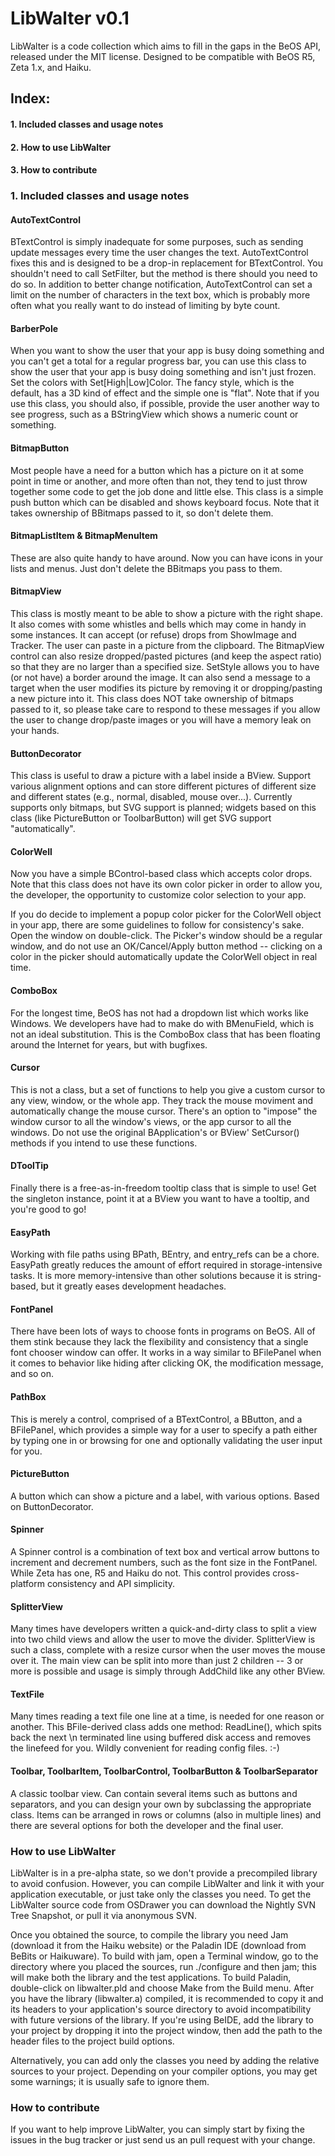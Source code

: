 # LibWalter v0.1

LibWalter is a code collection which aims to fill in the gaps in the BeOS API, released under the MIT license. Designed to be compatible with BeOS R5, Zeta 1.x, and Haiku.

## Index:

#### 1. Included classes and usage notes
#### 2. How to use LibWalter
#### 3. How to contribute

### 1. Included classes and usage notes

#### AutoTextControl

BTextControl is simply inadequate for some purposes, such as sending update messages every time the user changes the text. AutoTextControl fixes this and is designed to be a drop-in replacement for BTextControl. You shouldn't need to call SetFilter, but the method is there should you need to do so. In addition to better change notification, AutoTextControl can set a limit on the number of characters in the text box, which is probably more often what you really want to do instead of limiting by byte count.

#### BarberPole

When you want to show the user that your app is busy doing something and you can't get a total for a regular progress bar, you can use this class to show the user that your app is busy doing something and isn't just frozen. Set the colors with Set[High|Low]Color. The fancy style, which is the default, has a 3D kind of effect and the simple one is "flat". Note that if you use this class, you should also, if possible, provide the user another way to see progress, such as a BStringView which shows a numeric count or something.

#### BitmapButton

Most people have a need for a button which has a picture on it at some point in time or another, and more often than not, they tend to just throw together some code to get the job done and little else. This class is a simple push button which can be disabled and shows keyboard focus. Note that it takes ownership of BBitmaps passed to it, so don't delete them.

#### BitmapListItem & BitmapMenuItem

These are also quite handy to have around. Now you can have icons in your lists and menus. Just don't delete the BBitmaps you pass to them.

#### BitmapView

This class is mostly meant to be able to show a picture with the right shape. It also comes with some whistles and bells which may come in handy in some instances. It can accept (or refuse) drops from ShowImage and Tracker. The user can paste in a picture from the clipboard. The BitmapView control can also resize dropped/pasted pictures (and keep the aspect ratio) so that they are no larger than a specified size. SetStyle allows you to have (or not have) a border around the image. It can also send a message to a target when the user modifies its picture by removing it or dropping/pasting a new picture into it. This class does NOT take ownership of bitmaps passed to it, so please take care to respond to these messages if you allow the user to change drop/paste images or you will have a memory leak on your hands.

#### ButtonDecorator

This class is useful to draw a picture with a label inside a BView. Support various alignment options and can store different pictures of different size and different states (e.g., normal, disabled, mouse over...). Currently supports only bitmaps, but SVG support is planned; widgets based on this class (like PictureButton or ToolbarButton) will get SVG support "automatically".

#### ColorWell

Now you have a simple BControl-based class which accepts color drops. Note that this class does not have its own color picker in order to allow you, the developer, the opportunity to customize color selection to your app.

If you do decide to implement a popup color picker for the ColorWell object in your app, there are some guidelines to follow for consistency's sake. Open the window on double-click. The Picker's window should be a regular window, and do not use an OK/Cancel/Apply button method -- clicking on a color in the picker should automatically update the ColorWell object in real time.

#### ComboBox

For the longest time, BeOS has not had a dropdown list which works like Windows. We developers have had to make do with BMenuField, which is not an ideal substitution. This is the ComboBox class that has been floating around the Internet for years, but with bugfixes.

#### Cursor

This is not a class, but a set of functions to help you give a custom cursor to any view, window, or the whole app. They track the mouse moviment and automatically change the mouse cursor. There's an option to "impose" the window cursor to all the window's views, or the app cursor to all the windows. Do not use the original BApplication's or BView' SetCursor() methods if you intend to use these functions.

#### DToolTip

Finally there is a free-as-in-freedom tooltip class that is simple to use! Get the singleton instance, point it at a BView you want to have a tooltip, and you're good to go!

#### EasyPath

Working with file paths using BPath, BEntry, and entry_refs can be a chore. EasyPath greatly reduces the amount of effort required in storage-intensive tasks. It is more memory-intensive than other solutions because it is string-based, but it greatly eases development headaches.

#### FontPanel

There have been lots of ways to choose fonts in programs on BeOS. All of them stink because they lack the flexibility and consistency that a single font chooser window can offer. It works in a way similar to BFilePanel when it comes to behavior like hiding after clicking OK, the modification message, and so on.

#### PathBox

This is merely a control, comprised of a BTextControl, a BButton, and a BFilePanel, which provides a simple way for a user to specify a path either by typing one in or browsing for one and optionally validating the user input for you.

#### PictureButton

A button which can show a picture and a label, with various options. Based on ButtonDecorator.

#### Spinner

A Spinner control is a combination of text box and vertical arrow buttons to increment and decrement numbers, such as the font size in the FontPanel. While Zeta has one, R5 and Haiku do not. This control provides cross-platform consistency and API simplicity.

#### SplitterView

Many times have developers written a quick-and-dirty class to split a view into two child views and allow the user to move the divider. SplitterView is such a class, complete with a resize cursor when the user moves the mouse over it. The main view can be split into more than just 2 children -- 3 or more is possible and usage is simply through AddChild like any other BView.

#### TextFile

Many times reading a text file one line at a time, is needed for one reason or another. This BFile-derived class adds one method: ReadLine(), which spits back the next \n terminated line using buffered disk access and removes the linefeed for you. Wildly convenient for reading config files. :-)

#### Toolbar, ToolbarItem, ToolbarControl, ToolbarButton & ToolbarSeparator

A classic toolbar view. Can contain several items such as buttons and separators, and you can design your own by subclassing the appropriate class. Items can be arranged in rows or columns (also in multiple lines) and there are several options for both the developer and the final user.

### How to use LibWalter

LibWalter is in a pre-alpha state, so we don't provide a precompiled library to avoid confusion. However, you can compile LibWalter and link it with your application executable, or just take only the classes you need. To get the LibWalter source code from OSDrawer you can download the Nightly SVN Tree Snapshot, or pull it via anonymous SVN.

Once you obtained the source, to compile the library you need Jam (download it from the Haiku website) or the Paladin IDE (download from BeBits or Haikuware). To build with jam, open a Terminal window, go to the directory where you placed the sources, run ./configure and then jam; this will make both the library and the test applications. To build Paladin, double-click on libwalter.pld and choose Make from the Build menu.
After you have the library (libwalter.a) compiled, it is recommended to copy it and its headers to your application's source directory to avoid incompatibility with future versions of the library. If you're using BeIDE, add the library to your project by dropping it into the project window, then add the path to the header files to the project build options.

Alternatively, you can add only the classes you need by adding the relative sources to your project.  Depending on your compiler options, you may get some warnings; it is usually safe to ignore them.


### How to contribute

If you want to help improve LibWalter, you can simply start by fixing the issues in the bug tracker or just send us an pull request with your change.
